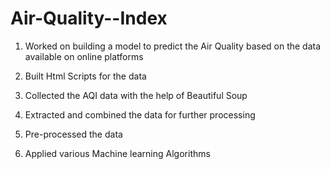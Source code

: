 # Air-Quality--Index

1.	Worked on building a model to predict the Air Quality based on the data available on online platforms

2.	Built Html Scripts for the data

3.	Collected the AQI data with the help of Beautiful Soup

4.	Extracted and combined the data for further processing

5.	Pre-processed the data

6.	Applied various Machine learning Algorithms 
